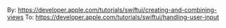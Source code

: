 By: https://developer.apple.com/tutorials/swiftui/creating-and-combining-views
To: https://developer.apple.com/tutorials/swiftui/handling-user-input
